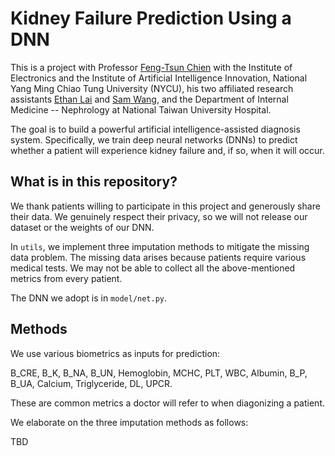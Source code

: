 # Kidney Failure Prediction Using a DNN

This is a project with Professor [Feng-Tsun Chien](https://sites.google.com/nycu.edu.tw/ftchien/home?authuser=0) with the Institute of Electronics and the Institute of Artificial Intelligence Innovation, National Yang Ming Chiao Tung University (NYCU), his two affiliated research assistants [Ethan Lai](https://github.com/LaiEthanLai) and [Sam Wang](https://github.com/SamWang0807), and the Department of Internal Medicine -- Nephrology at National Taiwan University Hospital. 

The goal is to build a powerful artificial intelligence-assisted diagnosis system. Specifically, we train deep neural networks (DNNs) to predict whether a patient will experience kidney failure and, if so, when it will occur.

## What is in this repository?
We thank patients willing to participate in this project and generously share their data. We genuinely respect their privacy, so we will not release our dataset or the weights of our DNN. 

In `utils`, we implement three imputation methods to mitigate the missing data problem. The missing data arises because patients require various medical tests. We may not be able to collect all the above-mentioned metrics from every patient.

The DNN we adopt is in `model/net.py`.

## Methods
We use various biometrics as inputs for prediction: 

B_CRE, B_K, B_NA, B_UN, Hemoglobin, MCHC, PLT, WBC, Albumin, B_P, B_UA, Calcium, Triglyceride, DL, UPCR. 

These are common metrics a doctor will refer to when diagonizing a patient.

We elaborate on the three imputation methods as follows:

TBD
